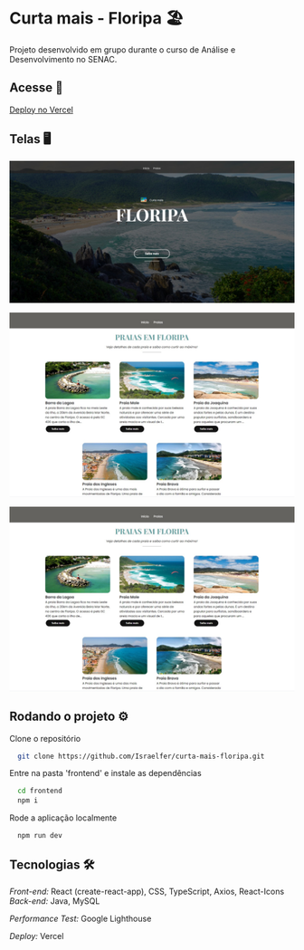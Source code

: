 # Curta mais - Floripa 🏖️

Projeto desenvolvido em grupo durante o curso de Análise e Desenvolvimento no SENAC.

## Acesse 👀

[Deploy no Vercel](https://curta-mais-floripa.vercel.app/)

## Telas 🖥️

![Tela 1](./images/print1.jpg?raw=true "screenshot")

![Tela 2](./images/print2.jpg?raw=true "screenshot")

![Tela 3](./images/print2.jpg?raw=true "screenshot")

## Rodando o projeto ⚙️

Clone o repositório

```bash
  git clone https://github.com/Israelfer/curta-mais-floripa.git
```

Entre na pasta 'frontend' e instale as dependências

```bash
  cd frontend
  npm i
```

Rode a aplicação localmente

```bash
  npm run dev
```

## Tecnologias 🛠️

_Front-end:_ React (create-react-app), CSS, TypeScript, Axios, React-Icons
_Back-end:_ Java, MySQL

_Performance Test:_ Google Lighthouse

_Deploy:_ Vercel
